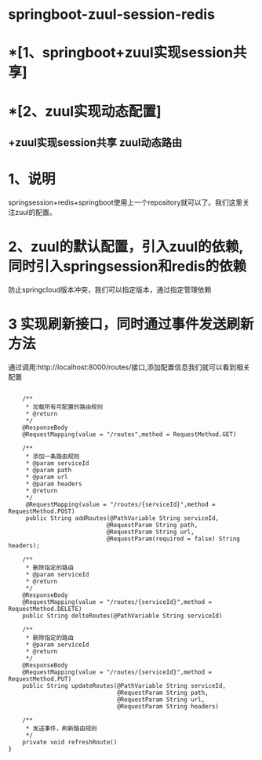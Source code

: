 # springboot-zuul-session-redis

# *[1、springboot+zuul实现session共享]
# *[2、zuul实现动态配置]

<h2 id="session">+zuul实现session共享 zuul动态路由</h2>

# 1、说明
springsession+redis+springboot使用上一个repository就可以了。我们这里关注zuul的配置。
# 2、zuul的默认配置，引入zuul的依赖,同时引入springsession和redis的依赖

防止springcloud版本冲突，我们可以指定版本，通过指定管理依赖

# 3 实现刷新接口，同时通过事件发送刷新方法

通过调用:http://localhost:8000/routes/接口,添加配置信息我们就可以看到相关配置

```

    /**
     * 加载所有可配置的路由规则
     * @return
     */
    @ResponseBody
    @RequestMapping(value = "/routes",method = RequestMethod.GET)

    /**
     * 添加一条路由规则
     * @param serviceId
     * @param path
     * @param url
     * @param headers
     * @return
     */
     @RequestMapping(value = "/routes/{serviceId}",method = RequestMethod.POST)
     public String addRoutes(@PathVariable String serviceId,
                            @RequestParam String path,
                            @RequestParam String url,
                            @RequestParam(required = false) String headers);

    /**
     * 删除指定的路由
     * @param serviceId
     * @return
     */
    @ResponseBody
    @RequestMapping(value = "/routes/{serviceId}",method = RequestMethod.DELETE)
    public String delteRoutes(@PathVariable String serviceId)
    
    /**
     * 删除指定的路由
     * @param serviceId
     * @return
     */
    @ResponseBody
    @RequestMapping(value = "/routes/{serviceId}",method = RequestMethod.PUT)
    public String updateRoutes(@PathVariable String serviceId,
                               @RequestParam String path,
                               @RequestParam String url,
                               @RequestParam String headers)

    /**
     * 发送事件，刷新路由规则
     */
    private void refreshRoute()
}
```
